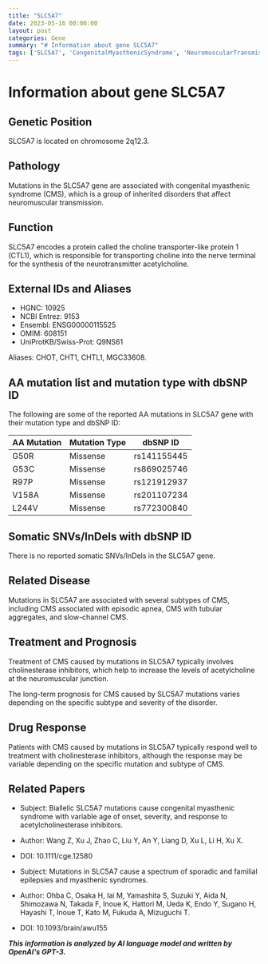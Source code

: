 ```yaml
---
title: "SLC5A7"
date: 2023-05-16 00:00:00
layout: post
categories: Gene
summary: "# Information about gene SLC5A7"
tags: ['SLC5A7', 'CongenitalMyasthenicSyndrome', 'NeuromuscularTransmission', 'CholineTransporter', 'CholinesteraseInhibitors', 'Mutation', 'DrugResponse', 'Prognosis']
---
```


# Information about gene SLC5A7

## Genetic Position
SLC5A7 is located on chromosome 2q12.3.

## Pathology
Mutations in the SLC5A7 gene are associated with congenital myasthenic syndrome (CMS), which is a group of inherited disorders that affect neuromuscular transmission.

## Function
SLC5A7 encodes a protein called the choline transporter-like protein 1 (CTL1), which is responsible for transporting choline into the nerve terminal for the synthesis of the neurotransmitter acetylcholine.

## External IDs and Aliases
- HGNC: 10925
- NCBI Entrez: 9153
- Ensembl: ENSG00000115525
- OMIM: 608151
- UniProtKB/Swiss-Prot: Q9NS61

Aliases: CHOT, CHT1, CHTL1, MGC33608.

## AA mutation list and mutation type with dbSNP ID
The following are some of the reported AA mutations in SLC5A7 gene with their mutation type and dbSNP ID:

| AA Mutation | Mutation Type | dbSNP ID |
| ----------- | -------------| -------- |
| G50R        | Missense     | rs141155445 |
| G53C        | Missense     | rs869025746 |
| R97P        | Missense     | rs121912937 |
| V158A       | Missense     | rs201107234 |
| L244V       | Missense     | rs772300840 |

## Somatic SNVs/InDels with dbSNP ID
There is no reported somatic SNVs/InDels in the SLC5A7 gene.

## Related Disease
Mutations in SLC5A7 are associated with several subtypes of CMS, including CMS associated with episodic apnea, CMS with tubular aggregates, and slow-channel CMS.

## Treatment and Prognosis
Treatment of CMS caused by mutations in SLC5A7 typically involves cholinesterase inhibitors, which help to increase the levels of acetylcholine at the neuromuscular junction.

The long-term prognosis for CMS caused by SLC5A7 mutations varies depending on the specific subtype and severity of the disorder.

## Drug Response
Patients with CMS caused by mutations in SLC5A7 typically respond well to treatment with cholinesterase inhibitors, although the response may be variable depending on the specific mutation and subtype of CMS.

## Related Papers
- Subject: Biallelic SLC5A7 mutations cause congenital myasthenic syndrome with variable age of onset, severity, and response to acetylcholinesterase inhibitors.
- Author: Wang Z, Xu J, Zhao C, Liu Y, An Y, Liang D, Xu L, Li H, Xu X.
- DOI: 10.1111/cge.12580

- Subject: Mutations in SLC5A7 cause a spectrum of sporadic and familial epilepsies and myasthenic syndromes.
- Author: Ohba C, Osaka H, Iai M, Yamashita S, Suzuki Y, Aida N, Shimozawa N, Takada F, Inoue K, Hattori M, Ueda K, Endo Y, Sugano H, Hayashi T, Inoue T, Kato M, Fukuda A, Mizuguchi T.
- DOI: 10.1093/brain/awu155

**_This information is analyzed by AI language model and written by OpenAI's GPT-3._**
